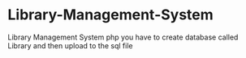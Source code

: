 # Library-Management-System
Library Management System php
you have to create database called Library and then upload to the sql file
